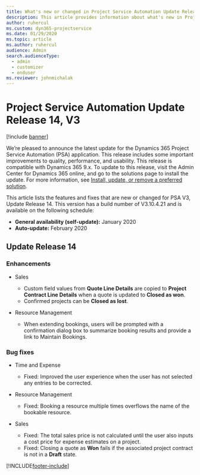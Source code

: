```yaml
---
title: What's new or changed in Project Service Automation Update Release 14, V3
description: This article provides information about what's new in Project Service Automation Update Release 14 V3.
author: ruhercul
ms.custom: dyn365-projectservice
ms.date: 01/29/2020
ms.topic: article
ms.author: ruhercul
audience: Admin
search.audienceType: 
  - admin
  - customizer
  - enduser
ms.reviewer: johnmichalak
---
```



# Project Service Automation Update Release 14, V3

[!include [banner](../includes/psa-now-project-operations.md)]

We’re pleased to announce the latest update for the Dynamics 365 Project Service Automation (PSA) application. This release includes some important improvements to quality, performance, and usability. This release is compatible with Dynamics 365 9.x. To update to this release, visit the Admin Center for Dynamics 365 online, and go to the solutions page to install the update. For more information, see [Install, update, or remove a preferred solution](/power-platform/admin/install-remove-preferred-solution).

This article lists the features and fixes that are new or changed for PSA V3, Update Release 14. This version has a build number of V3.10.4.21 and is available on the following schedule:

- **General availability (self-update):** January 2020
- **Auto-update:** February 2020

## Update Release 14

### Enhancements

- Sales

     - Custom field values from **Quote Line Details** are copied to **Project Contract Line Details** when a quote is updated to **Closed as won**.
     - Confirmed projects can be **Closed as lost**.

- Resource Management

     - When extending bookings, users will be prompted with a confirmation dialog box to summarize booking results and provide a link to Maintain Bookings.


### Bug fixes

- Time and Expense

     - Fixed: Improved the user experience when the user has not selected any entries to be corrected.

- Resource Management

     - Fixed: Booking a resource multiple times overflows the name of the bookable resource.

- Sales

     - Fixed: The total sales price is not calculated until the user also inputs a cost price for expense estimates on a project.
     - Fixed: Closing a quote as **Won** fails if the associated project contract is not in a **Draft** state.



[!INCLUDE[footer-include](../includes/footer-banner.md)]
